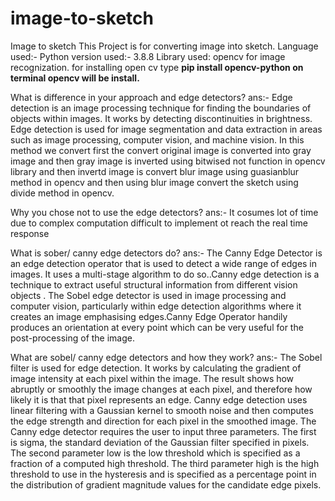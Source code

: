 # image-to-sketch
Image to sketch
This Project is for converting image into sketch.
Language used:- Python
version used:- 3.8.8
Library used: opencv for image recognization.
for installing open cv type **pip install opencv-python on terminal opencv will be install.**


What is difference in your approach and edge detectors?
ans:- Edge detection is an image processing technique for finding the boundaries of objects within images. It works by detecting discontinuities in brightness. Edge detection is used for image segmentation and data extraction in areas such as image processing, computer vision, and machine vision. In this method we convert first the convert original image is converted into gray image and then gray image is inverted using bitwised not function in opencv library and then invertd image is convert blur image using guasianblur method in opencv and then using blur image convert the sketch using divide method in opencv.

Why you chose not to use the edge detectors?
ans:- It cosumes lot of time due to complex computation
difficult to implement ot reach the real time response

What is sober/ canny edge detectors do?
ans:- The Canny Edge Detector is an edge detection operator that is used to detect a wide range of edges in images. It uses a multi-stage algorithm to do so..Canny edge detection is a technique to extract useful structural information from different vision objects . The Sobel edge detector is used in image processing and computer vision, particularly within edge detection algorithms where it creates an image emphasising edges.Canny Edge Operator handily produces an orientation at every point which can be very useful for the post-processing of the image.

What are sobel/ canny edge detectors and how they work?
ans:- The Sobel filter is used for edge detection. It works by calculating the gradient of image intensity at each pixel within the image. The result shows how abruptly or smoothly the image changes at each pixel, and therefore how likely it is that that pixel represents an edge.
Canny edge detection uses linear filtering with a Gaussian kernel to smooth noise and then computes the edge strength and direction for each pixel in the smoothed image. 
The Canny edge detector requires the user to input three parameters. The first is sigma, the standard deviation of the Gaussian filter specified in pixels. The second parameter low is the low threshold which is specified as a fraction of a computed high threshold. The third parameter high is the high threshold to use in the hysteresis and is specified as a percentage point in the distribution of gradient magnitude values for the candidate edge pixels.
